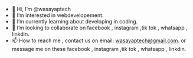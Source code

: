 - 👋 Hi, I’m @wasayaptech
- 👀 I’m interested in webdevelopement.
- 🌱 I’m currently learning about developing in coding.
- 💞️ I’m looking to collaborate on  facebook , instagram ,tik tok , whatsapp , linkdin.
- 📫 How to reach me , contact us on email: wasayaptech@gmail.com. or  message me on these facebook , instagram ,tik tok , whatsapp , linkdin.
  

<!---
wasayaptech/wasayaptech is a ✨ special ✨ repository because its `README.md` (this file) appears on your GitHub profile.
You can click the Preview link to take a look at your changes.
--->
